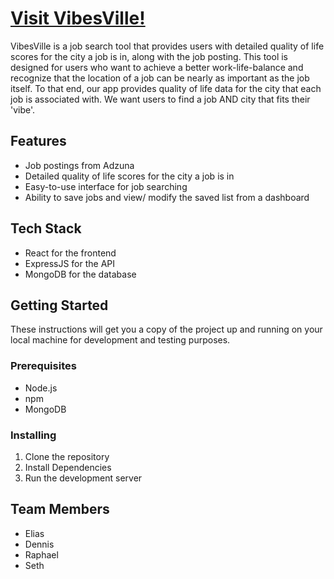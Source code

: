 # [Visit VibesVille!](https://vibes-ville.netlify.app/)

VibesVille is a job search tool that provides users with detailed quality of life scores for the city a job is in, along with the job posting. 
This tool is designed for users who want to achieve a better work-life-balance and recognize that the location of a job can be nearly as important as the job itself. To that end, our app provides quality of life data for the city that each job is associated with. We want users to find a job AND city that fits their 'vibe'.

## Features

- Job postings from Adzuna
- Detailed quality of life scores for the city a job is in
- Easy-to-use interface for job searching
- Ability to save jobs and view/ modify the saved list from a dashboard

## Tech Stack

- React for the frontend
- ExpressJS for the API
- MongoDB for the database

## Getting Started

These instructions will get you a copy of the project up and running on your local machine for development and testing purposes.

### Prerequisites

- Node.js
- npm
- MongoDB

### Installing

1. Clone the repository
2. Install Dependencies
3. Run the development server

## Team Members

- Elias
- Dennis
- Raphael
- Seth
